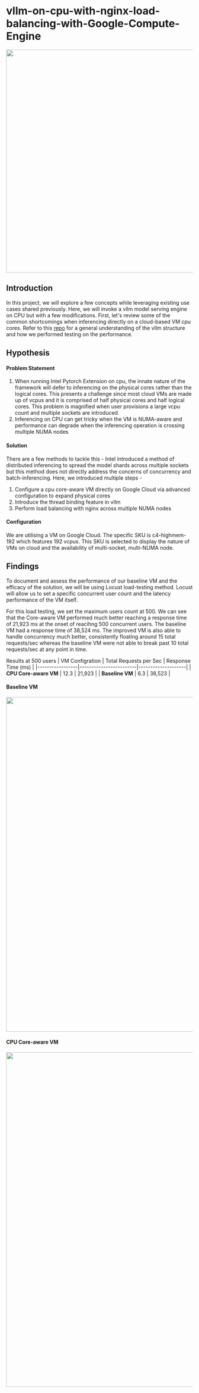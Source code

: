 # vllm-on-cpu-with-nginx-load-balancing-with-Google-Compute-Engine

<p align="center">
<img src = "https://github.com/user-attachments/assets/40dd5332-6ae9-4b05-85f6-987c97b97739" width = "600">
</p>


## Introduction

In this project, we will explore a few concepts while leveraging existing use cases shared previously. Here, we will invoke a vllm model serving engine on CPU but with a few modifications. First, let's review some of the common shortcomings when inferencing directly on a cloud-based VM cpu cores.
Refer to this [repo](https://github.com/malcolmchanhaoxian/VLLM-on-Intel-Extension-for-Pytorch-) for a general understanding of the vllm structure and how we performed testing on the performance.

## Hypothesis
#### Problem Statement
1. When running Intel Pytorch Extension on cpu, the innate nature of the framework will defer to inferencing on the physical cores rather than the logical cores. This presents a challenge since most cloud VMs are made up of vcpus and it is comprised of half physical cores and half logical cores. This problem is magnified when user provisions a large vcpu count and multiple sockets are introduced.
2. Inferencing on CPU can get tricky when the VM is NUMA-aware and performance can degrade when the inferencing operation is crossing multiple NUMA nodes

#### Solution
There are a few methods to tackle this - Intel introduced a method of distributed inferencing to spread the model shards across multiple sockets but this method does not directly address the concerns of concurrency and batch-inferencing. Here, we introduced multiple steps - 
1. Configure a cpu core-aware VM directly on Google Cloud via advanced configuration to expand physical cores
2. Introduce the thread binding feature in vllm
3. Perform load balancing with nginx across multiple NUMA nodes

#### Configuration
We are utilising a VM on Google Cloud. The specific SKU is c4-highmem-192 which features 192 vcpus. This SKU is selected to display the nature of VMs on cloud and the availability of multi-socket, multi-NUMA node.

## Findings
To document and assess the performance of our baseline VM and the efficacy of the solution, we will be using Locust load-testing method. Locust will allow us to set a specific concurrent user count and the latency performance of the VM itself.

For this load testing, we set the maximum users count at 500. We can see that the Core-aware VM performed much better reaching a response time of 21,923 ms at the onset of reacihng 500 concurrent users. The baseline VM had a response time of 38,524 ms. The improved VM is also able to handle concurrency much better, consistently floating around 15 total requests/sec whereas the baseline VM were not able to break past 10 total requests/sec at any point in time.

Results at 500 users
| VM Configration | Total Requests per Sec | Response Time (ms) |
|-----------------|------------------------|--------------------|
| **CPU Core-aware VM** | 12.3                   | 21,923             |
| **Baseline VM** |  6.3                   | 38,523             |
   
#### Baseline VM
<p align="center">
<img src = "https://github.com/user-attachments/assets/62556964-4871-4f71-9207-e2fbc14c7e03" width = "900">
</p>

#### CPU Core-aware VM
<p align="center">
<img src = "https://github.com/user-attachments/assets/eb99b12a-0a4f-43af-8ac2-0b31387fb7cf" width = "900">
</p>
